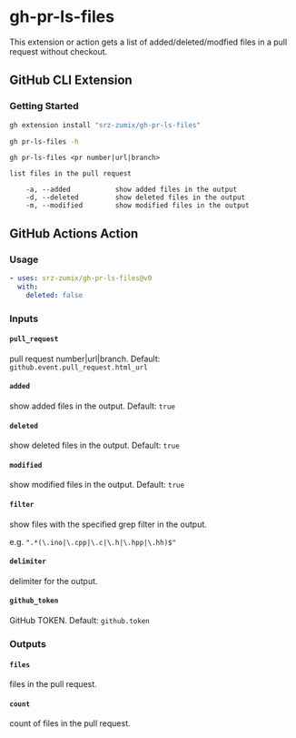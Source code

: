 # gh-pr-ls-files

This extension or action gets a list of added/deleted/modfied files in a pull request without checkout.

## GitHub CLI Extension

### Getting Started

```sh
gh extension install "srz-zumix/gh-pr-ls-files"
```

```sh
gh pr-ls-files -h
```

```text
gh pr-ls-files <pr number|url|branch>
    
list files in the pull request

    -a, --added           show added files in the output
    -d, --deleted         show deleted files in the output
    -m, --modified        show modified files in the output
```

## GitHub Actions Action

### Usage

```yaml
- uses: srz-zumix/gh-pr-ls-files@v0
  with:
    deleted: false
```

### Inputs

#### `pull_request`

pull request number|url|branch. Default: `github.event.pull_request.html_url`

#### `added`

show added files in the output. Default: `true`

#### `deleted`

show deleted files in the output. Default: `true`

#### `modified`

show modified files in the output. Default: `true`

#### `filter`

show files with the specified grep filter in the output.

e.g. `".*(\.ino|\.cpp|\.c|\.h|\.hpp|\.hh)$"`

#### `delimiter`

delimiter for the output.

#### `github_token`

GitHub TOKEN. Default: `github.token`

### Outputs

#### `files`

files in the pull request.

#### `count`

count of files in the pull request.
